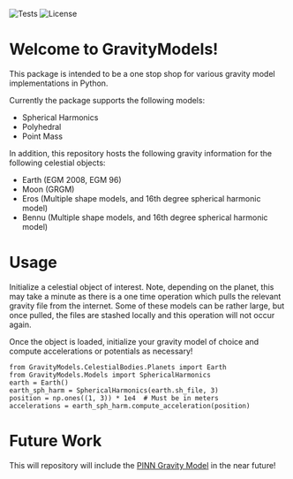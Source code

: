 ![Tests](https://img.shields.io/github/actions/workflow/status/joma5012/GravityModels/python-package.yml)
![License](https://img.shields.io/github/license/joma5012/GravityModels)

# Welcome to GravityModels!

This package is intended to be a one stop shop for various gravity model implementations in Python.

Currently the package supports the following models:
- Spherical Harmonics
- Polyhedral 
- Point Mass

In addition, this repository hosts the following gravity information for the following celestial objects:
- Earth (EGM 2008, EGM 96)
- Moon (GRGM)
- Eros (Multiple shape models, and 16th degree spherical harmonic model)
- Bennu (Multiple shape models, and 16th degree spherical harmonic model)

# Usage

Initialize a celestial object of interest. Note, depending on the planet, this may take a minute as there is a one time operation which pulls the relevant gravity file from the internet. Some of these models can be rather large, but once pulled, the files are stashed locally and this operation will not occur again. 

Once the object is loaded, initialize your gravity model of choice and compute accelerations or potentials as necessary!

    from GravityModels.CelestialBodies.Planets import Earth
    from GravityModels.Models import SphericalHarmonics
    earth = Earth()
    earth_sph_harm = SphericalHarmonics(earth.sh_file, 3)
    position = np.ones((1, 3)) * 1e4  # Must be in meters
    accelerations = earth_sph_harm.compute_acceleration(position)

# Future Work

This will repository will include the [PINN Gravity Model](https://github.com/joma5012/GravNN) in the near future!